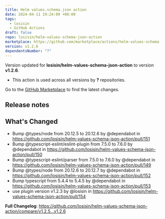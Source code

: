 ```yaml
---
title: Helm values.schema.json action
date: 2024-04-11 19:24:09 +00:00
tags:
  - losisin
  - GitHub Actions
draft: false
repo: losisin/helm-values-schema-json-action
marketplace: https://github.com/marketplace/actions/helm-values-schema-json-action
version: v1.2.6
dependentsNumber: "?"
---
```



Version updated for **losisin/helm-values-schema-json-action** to version **v1.2.6**.
- This action is used across all versions by **?** repositories.

Go to the [GitHub Marketplace](https://github.com/marketplace/actions/helm-values-schema-json-action) to find the latest changes.

## Release notes

## What's Changed
* Bump @types/node from 20.12.5 to 20.12.6 by @dependabot in https://github.com/losisin/helm-values-schema-json-action/pull/151
* Bump @typescript-eslint/eslint-plugin from 7.5.0 to 7.6.0 by @dependabot in https://github.com/losisin/helm-values-schema-json-action/pull/150
* Bump @typescript-eslint/parser from 7.5.0 to 7.6.0 by @dependabot in https://github.com/losisin/helm-values-schema-json-action/pull/149
* Bump @types/node from 20.12.6 to 20.12.7 by @dependabot in https://github.com/losisin/helm-values-schema-json-action/pull/152
* Bump typescript from 5.4.4 to 5.4.5 by @dependabot in https://github.com/losisin/helm-values-schema-json-action/pull/153
* use plugin version v1.2.3 by @losisin in https://github.com/losisin/helm-values-schema-json-action/pull/154


**Full Changelog**: https://github.com/losisin/helm-values-schema-json-action/compare/v1.2.5...v1.2.6
